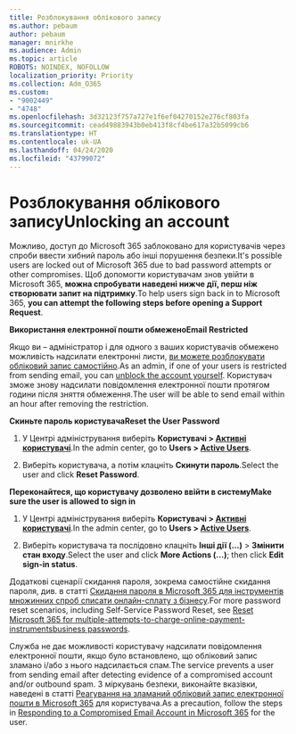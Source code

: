 ```yaml
---
title: Розблокування облікового запису
ms.author: pebaum
author: pebaum
manager: mnirkhe
ms.audience: Admin
ms.topic: article
ROBOTS: NOINDEX, NOFOLLOW
localization_priority: Priority
ms.collection: Adm_O365
ms.custom:
- "9002449"
- "4748"
ms.openlocfilehash: 3d32123f757a727e1f6ef04270152e276cf803fa
ms.sourcegitcommit: cead49883943b0eb413f8cf4be617a32b5099cb6
ms.translationtype: HT
ms.contentlocale: uk-UA
ms.lasthandoff: 04/24/2020
ms.locfileid: "43799072"
---
```

# <a name="unlocking-an-account"></a><span data-ttu-id="6c681-102">Розблокування облікового запису</span><span class="sxs-lookup"><span data-stu-id="6c681-102">Unlocking an account</span></span>

<span data-ttu-id="6c681-103">Можливо, доступ до Microsoft 365 заблоковано для користувачів через спроби ввести хибний пароль або інші порушення безпеки.</span><span class="sxs-lookup"><span data-stu-id="6c681-103">It's possible users are locked out of Microsoft 365 due to bad password attempts or other compromises.</span></span> <span data-ttu-id="6c681-104">Щоб допомогти користувачам знов увійти в Microsoft 365, **можна спробувати наведені нижче дії, перш ніж створювати запит на підтримку**.</span><span class="sxs-lookup"><span data-stu-id="6c681-104">To help users sign back in to Microsoft 365, **you can attempt the following steps before opening a Support Request**.</span></span> 

<span data-ttu-id="6c681-105">**Використання електронної пошти обмежено**</span><span class="sxs-lookup"><span data-stu-id="6c681-105">**Email Restricted**</span></span>

<span data-ttu-id="6c681-106">Якщо ви – адміністратор і для одного з ваших користувачів обмежено можливість надсилати електронні листи, [ви можете розблокувати обліковий запис самостійно](https://docs.microsoft.com/microsoft-365/security/office-365-security/removing-user-from-restricted-users-portal-after-spam).</span><span class="sxs-lookup"><span data-stu-id="6c681-106">As an admin, if one of your users is restricted from sending email, you can [unblock the account yourself](https://docs.microsoft.com/microsoft-365/security/office-365-security/removing-user-from-restricted-users-portal-after-spam).</span></span> <span data-ttu-id="6c681-107">Користувач зможе знову надсилати повідомлення електронної пошти протягом години після зняття обмеження.</span><span class="sxs-lookup"><span data-stu-id="6c681-107">The user will be able to send email within an hour after removing the restriction.</span></span>

<span data-ttu-id="6c681-108">**Скиньте пароль користувача**</span><span class="sxs-lookup"><span data-stu-id="6c681-108">**Reset the User Password**</span></span>

1. <span data-ttu-id="6c681-109">У Центрі адміністрування виберіть **Користувачі > [Активні користувачі](https://admin.microsoft.com/Adminportal/Home?source=applauncher#/users)**.</span><span class="sxs-lookup"><span data-stu-id="6c681-109">In the admin center, go to **Users > [Active Users](https://admin.microsoft.com/Adminportal/Home?source=applauncher#/users)**.</span></span>

2. <span data-ttu-id="6c681-110">Виберіть користувача, а потім клацніть **Скинути пароль**.</span><span class="sxs-lookup"><span data-stu-id="6c681-110">Select the user and click **Reset Password**.</span></span>

<span data-ttu-id="6c681-111">**Переконайтеся, що користувачу дозволено ввійти в систему**</span><span class="sxs-lookup"><span data-stu-id="6c681-111">**Make sure the user is allowed to sign in**</span></span>

1. <span data-ttu-id="6c681-112">У Центрі адміністрування виберіть **Користувачі > [Активні користувачі](https://admin.microsoft.com/Adminportal/Home?source=applauncher#/users)**.</span><span class="sxs-lookup"><span data-stu-id="6c681-112">In the admin center, go to **Users > [Active Users](https://admin.microsoft.com/Adminportal/Home?source=applauncher#/users)**.</span></span>

2. <span data-ttu-id="6c681-113">Виберіть користувача та послідовно клацніть **Інші дії (...)** > **Змінити стан входу**.</span><span class="sxs-lookup"><span data-stu-id="6c681-113">Select the user and click **More Actions (...)**; then click **Edit sign-in status**.</span></span>

<span data-ttu-id="6c681-114">Додаткові сценарії скидання пароля, зокрема самостійне скидання пароля, див. в статті [Скидання пароля в Microsoft 365 для інструментів множинних спроб списати онлайн-сплату з бізнесу](https://docs.microsoft.com/microsoft-365/admin/add-users/reset-passwords?view=o365-worldwide).</span><span class="sxs-lookup"><span data-stu-id="6c681-114">For more password reset scenarios, including Self-Service Password Reset, see [Reset Microsoft 365 for multiple-attempts-to-charge-online-payment-instrumentsbusiness passwords](https://docs.microsoft.com/microsoft-365/admin/add-users/reset-passwords?view=o365-worldwide).</span></span>

<span data-ttu-id="6c681-115">Служба не дає можливості користувачу надсилати повідомлення електронної пошти, якщо було встановлено, що обліковий запис зламано і/або з нього надсилається спам.</span><span class="sxs-lookup"><span data-stu-id="6c681-115">The service prevents a user from sending email after detecting evidence of a compromised account and/or outbound spam.</span></span> <span data-ttu-id="6c681-116">З міркувань безпеки, виконайте вказівки, наведені в статті [Реагування на зламаний обліковий запис електронної пошти в Microsoft 365](https://docs.microsoft.com/office365/securitycompliance/responding-to-a-compromised-email-account) для користувача.</span><span class="sxs-lookup"><span data-stu-id="6c681-116">As a precaution, follow the steps in [Responding to a Compromised Email Account in Microsoft 365](https://docs.microsoft.com/office365/securitycompliance/responding-to-a-compromised-email-account) for the user.</span></span>
